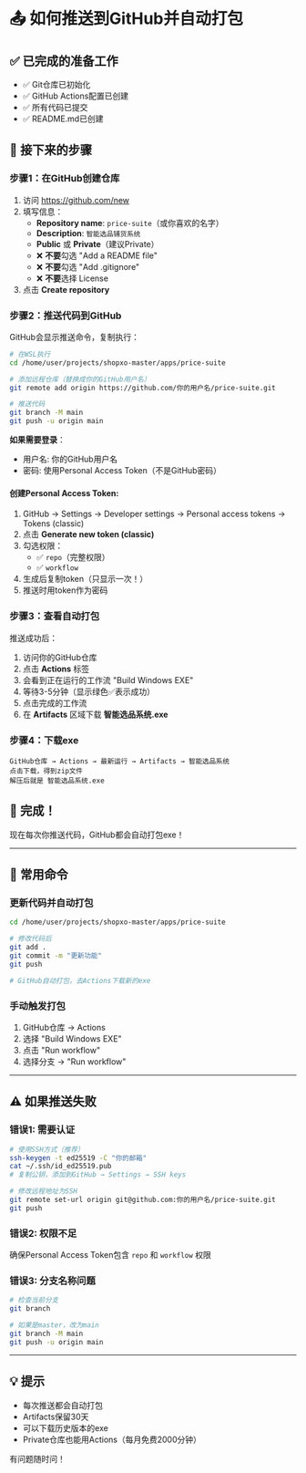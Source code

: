 # 📤 如何推送到GitHub并自动打包

## ✅ 已完成的准备工作

- ✅ Git仓库已初始化
- ✅ GitHub Actions配置已创建
- ✅ 所有代码已提交
- ✅ README.md已创建

## 🚀 接下来的步骤

### 步骤1：在GitHub创建仓库

1. 访问 https://github.com/new
2. 填写信息：
   - **Repository name**: `price-suite`（或你喜欢的名字）
   - **Description**: `智能选品铺货系统`
   - **Public** 或 **Private**（建议Private）
   - ❌ **不要**勾选 "Add a README file"
   - ❌ **不要**勾选 "Add .gitignore"
   - ❌ **不要**选择 License
3. 点击 **Create repository**

### 步骤2：推送代码到GitHub

GitHub会显示推送命令，复制执行：

```bash
# 在WSL执行
cd /home/user/projects/shopxo-master/apps/price-suite

# 添加远程仓库（替换成你的GitHub用户名）
git remote add origin https://github.com/你的用户名/price-suite.git

# 推送代码
git branch -M main
git push -u origin main
```

**如果需要登录**：
- 用户名: 你的GitHub用户名
- 密码: 使用Personal Access Token（不是GitHub密码）

#### 创建Personal Access Token:

1. GitHub → Settings → Developer settings → Personal access tokens → Tokens (classic)
2. 点击 **Generate new token (classic)**
3. 勾选权限：
   - ✅ `repo`（完整权限）
   - ✅ `workflow`
4. 生成后复制token（只显示一次！）
5. 推送时用token作为密码

### 步骤3：查看自动打包

推送成功后：

1. 访问你的GitHub仓库
2. 点击 **Actions** 标签
3. 会看到正在运行的工作流 "Build Windows EXE"
4. 等待3-5分钟（显示绿色✅表示成功）
5. 点击完成的工作流
6. 在 **Artifacts** 区域下载 **智能选品系统.exe**

### 步骤4：下载exe

```
GitHub仓库 → Actions → 最新运行 → Artifacts → 智能选品系统
点击下载，得到zip文件
解压后就是 智能选品系统.exe
```

## 🎉 完成！

现在每次你推送代码，GitHub都会自动打包exe！

---

## 📝 常用命令

### 更新代码并自动打包

```bash
cd /home/user/projects/shopxo-master/apps/price-suite

# 修改代码后
git add .
git commit -m "更新功能"
git push

# GitHub自动打包，去Actions下载新的exe
```

### 手动触发打包

1. GitHub仓库 → Actions
2. 选择 "Build Windows EXE"
3. 点击 "Run workflow"
4. 选择分支 → "Run workflow"

---

## ⚠️ 如果推送失败

### 错误1: 需要认证

```bash
# 使用SSH方式（推荐）
ssh-keygen -t ed25519 -C "你的邮箱"
cat ~/.ssh/id_ed25519.pub
# 复制公钥，添加到GitHub → Settings → SSH keys

# 修改远程地址为SSH
git remote set-url origin git@github.com:你的用户名/price-suite.git
git push
```

### 错误2: 权限不足

确保Personal Access Token包含 `repo` 和 `workflow` 权限

### 错误3: 分支名称问题

```bash
# 检查当前分支
git branch

# 如果是master，改为main
git branch -M main
git push -u origin main
```

---

## 💡 提示

- 每次推送都会自动打包
- Artifacts保留30天
- 可以下载历史版本的exe
- Private仓库也能用Actions（每月免费2000分钟）

有问题随时问！

